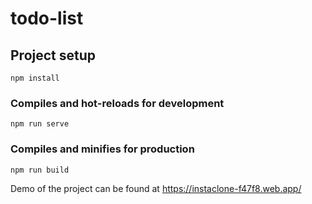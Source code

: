# todo-list

## Project setup
```
npm install
```

### Compiles and hot-reloads for development
```
npm run serve
```

### Compiles and minifies for production
```
npm run build
```

Demo of the project can be found at https://instaclone-f47f8.web.app/